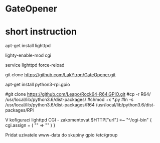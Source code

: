 # GateOpener
# short instruction

apt-get install lighttpd

lighty-enable-mod cgi

service lighttpd force-reload


git clone https://github.com/LakYtron/GateOpener.git


apt-get install python3-rpi.gpio


#git clone https://github.com/Leapo/Rock64-R64.GPIO.git
#cp -r R64/ /usr/local/lib/python3.6/dist-packages/
#chmod +x *.py 
#ln -s /usr/local/lib/python3.6/dist-packages/R64 /usr/local/lib/python3.6/dist-packages/RPi



V kofiguraci lighttpd CGI  - zakomentovat
    $HTTP["url"] =~ "^/cgi-bin" {
        cgi.assign = ( "" => "" )
    }
    
    
Pridat uzivatele www-data do skupiny gpio
/etc/group

